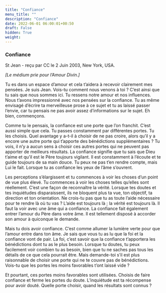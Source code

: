 ```yaml
---
title: "Confiance"
menu_title: ""
description: "Confiance"
date: 2022-06-01 06:00:01+00:50
draft: False
hidden: True
weight:
---
```

### Confiance

St Jean - reçu par CC le 2 Juin 2003, New York, USA.

*[Le médium prie pour l’Amour Divin.]*

Tu es dans un espace d’amour et cela t’aidera à recevoir clairement mes pensées. Je suis Jean. Vois-tu comment nous venons à toi ? C’est ainsi que tu sais que nous sommes ici. Tu ressens notre amour et nos influences. Nous t’avons impressionné avec nos pensées sur la confiance. Tu as même envisagé d’écrire ta merveilleuse prose à ce sujet et tu as laissé passer l’envie, car tu pensais ne pas avoir assez d’informations sur le sujet. Eh bien, commençons.

Comme tu le pensais, la confiance est une porte que l’on franchit. C’est aussi simple que cela. Tu passes constamment par différentes portes. Tu les choisis. Quel avantage y a-t-il à choisir de ne pas croire, alors qu’il y a encore une autre porte qui t’apporte des bénédictions supplémentaires ? Tu vois, il n’y a aucun sens à choisir ces autres portes qui ne peuvent pas apporter de meilleurs résultats. La confiance signifie que tu sais que Dieu t’aime et qu’il est le Père toujours vigilant. Il est constamment à l’écoute et te guide toujours de sa main douce. Tu peux ne pas t’en rendre compte, mais Lui le fait. Lorsque tu as confiance les yeux de l’âme s’ouvrent.

Les perceptions s’élargissent et tu commences à voir les choses d’un point de vue plus élevé. Tu commences à voir les choses telles qu’elles sont réellement. C’est une façon de reconnaître la vérité. Lorsque tes doutes et tes inquiétudes disparaissent, ils ne bloquent plus ta vue, ton objectif, ta direction et ton orientation. Ne crois-tu pas que tu as toute l’aide nécessaire pour te rendre là où tu vas ? L’aide est toujours là ; la vérité est toujours là. Il faut la voir avec une âme qui a confiance. La confiance fait également entrer l’amour du Père dans votre âme. Il est tellement disposé à accorder son amour à quiconque le demande.

Mais tu dois avoir confiance. C’est comme allumer la lumière verte pour que l’amour entre dans ton âme. Je sais que vous tu as lu que la foi et la confiance vont de pair. La foi, c’est savoir que la confiance t’apportera les bénédictions dont tu as le plus besoin. Lorsque tu doutes, tu peux facilement voir combien tu as besoin, bien que tu ne saches pas tous les détails de ce que cela pourrait être. Mais demande-toi s’il est plus raisonnable de choisir une porte qui ne te couvre pas de bénédictions. Vois-tu que les portes les moins favorables t’ont laissé vide ?

Et pourtant, ces portes moins favorables sont utilisées. Choisis de faire confiance et ferme les portes du doute. L’inquiétude est ta récompense pour avoir douté. Quelle porte choisir, quand les résultats sont connus ?
